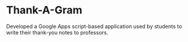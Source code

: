 # Thank-A-Gram
Developed a Google Apps script-based application used by students to write their thank-you notes to professors.
